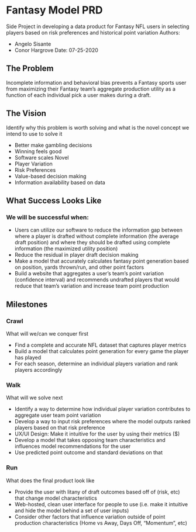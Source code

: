 # Fantasy Model PRD
Side Project in developing a data product for Fantasy NFL users in selecting players based on risk preferences and historical point variation
Authors: 
- Angelo Sisante
- Conor Hargrove
Date: 07-25-2020

## The Problem
Incomplete information and behavioral bias prevents a Fantasy sports user from maximizing their Fantasy team’s aggregate production utility as a function of each individual pick a user makes during a draft. 

## The Vision
Identify why this problem is worth solving and what is the novel concept we intend to use to solve it
- Better make gambling decisions 
- Winning feels good 
- Software scales 
Novel 
- Player Variation 
- Risk Preferences 
- Value-based decision making 
- Information availability based on data 
## What Success Looks Like
### We will be successful when: 
- Users can utilize our software to reduce the information gap between where a player is drafted without complete information (the average draft position) and where they should be drafted using complete information (the maximized utility position)
- Reduce the residual in player draft decision making 
- Make a model that accurately calculates fantasy point generation based on position, yards thrown/run, and other point factors 
- Build a website that aggregates a user’s team’s point variation (confidence interval) and recommends undrafted players that would reduce that team’s variation and increase team point production 
## Milestones
### Crawl
What will we/can we conquer first
- Find a complete and accurate NFL dataset that captures player metrics 
- Build a model that calculates point generation for every game the player has played 
- For each season, determine an individual players variation and rank players accordingly
### Walk
What will we solve next
- Identify a way to determine how individual player variation contributes to aggregate user team point variation 
- Develop a way to input risk preferences where the model outputs ranked players based on that risk preference 
- UX/UI Design: Make it intuitive for the user by using their metrics ($)
- Develop a model that takes opposing team characteristics and influences model recommendations for the user 
- Use predicted point outcome and standard deviations on that 
### Run
What does the final product look like 
- Provide the user with litany of draft outcomes based off of (risk, etc) that change model characteristics 
- Web-hosted, clean user interface for people to use (i.e. make it intuitive and hide the model behind a set of user inputs) 
- Consider other factors that influence variation outside of point production characteristics (Home vs Away, Days Off, “Momentum”, etc)
